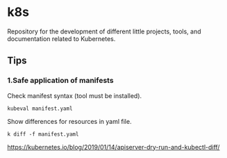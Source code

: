 # k8s

Repository for the development of different little projects, tools, and documentation related to Kubernetes.

## Tips

### 1.Safe application of manifests
Check manifest syntax (tool must be installed).
~~~
kubeval manifest.yaml
~~~

Show differences for resources in yaml file.
~~~
k diff -f manifest.yaml
~~~
https://kubernetes.io/blog/2019/01/14/apiserver-dry-run-and-kubectl-diff/
